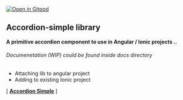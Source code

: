 [![Open in Gitpod](https://gitpod.io/button/open-in-gitpod.svg)](https://gitpod.io/#https://github.com/vovansuper/accordion-simple)


## **Accordion-simple** library
**A primitive accordion component to use in Angular / Ionic projects ..**
###### Documenetation (WIP) could be found inside *docs* directory
  - Attaching lib to angular project
  - Adding to existing Ionic project

[ [**Accordion Simple**](!https://github.com/ngx-dummy/accordion-simple) ]